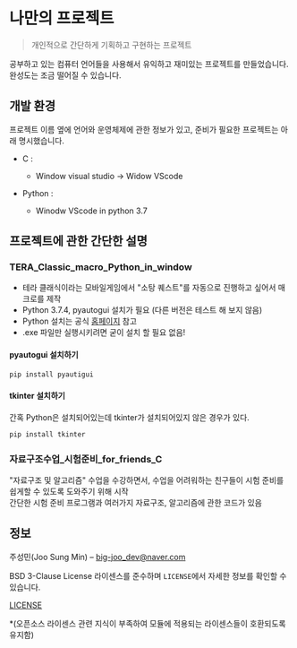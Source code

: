 # 나만의 프로젝트
> 개인적으로 간단하게 기획하고 구현하는 프로젝트


 공부하고 있는 컴퓨터 언어들을 사용해서 유익하고 재미있는 프로젝트를 만들었습니다.  
 완성도는 조금 떨어질 수 있습니다.
  

 ## 개발 환경  
 
 프로젝트 이름 옆에 언어와 운영체제에 관한 정보가 있고, 준비가 필요한 프로젝트는 아래 명시했습니다.
 
 * C :
 
     * Window visual studio -> Widow VScode  
 
 * Python :

     * Winodw VScode in python 3.7  
  
  

 ## 프로젝트에 관한 간단한 설명 
 
 ### TERA_Classic_macro_Python_in_window  
 
 * 테라 클래식이라는 모바일게임에서 "소탕 퀘스트"를 자동으로 진행하고 싶어서 매크로를 제작  
 * Python 3.7.4, pyautogui 설치가 필요 (다른 버전은 테스트 해 보지 않음)  
 * Python 설치는 공식 [홈페이지](https://www.python.org/) 참고  
 * .exe 파일만 실행시키려면 굳이 설치 할 필요 없음!  
 
 #### pyautogui 설치하기  
```sh
pip install pyautigui
```
 #### tkinter 설치하기  
 간혹 Python은 설치되어있는데 tkinter가 설치되어있지 않은 경우가 있다.  
 ```sh
 pip install tkinter
 ```
 

  
 ### 자료구조수업_시험준비_for_friends_C  
 "자료구조 및 알고리즘" 수업을 수강하면서, 수업을 어려워하는 친구들이 시험 준비를 쉽게할 수 있도록 도와주기 위해 시작  
 간단한 시험 준비 프로그램과 여러가지 자료구조, 알고리즘에 관한 코드가 있음

 ## 정보

 주성민(Joo Sung Min) – big-joo_dev@naver.com

 BSD 3-Clause License 라이센스를 준수하며 ``LICENSE``에서 자세한 정보를 확인할 수 있습니다.

 [LICENSE](https://github.com/Sungmin-Joo/My_own_project/blob/master/LICENSE)
 
 *(오픈소스 라이센스 관련 지식이 부족하여 모듈에 적용되는 라이센스들이 호환되도록 유지함)

